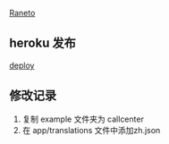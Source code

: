 [Raneto](https://github.com/tqcenglish/Raneto)
## heroku 发布
[deploy](http://docs.raneto.com/tutorials/deploying-raneto-to-heroku)
## 修改记录
1. 复制 example 文件夹为 callcenter
2. 在 app/translations 文件中添加zh.json


